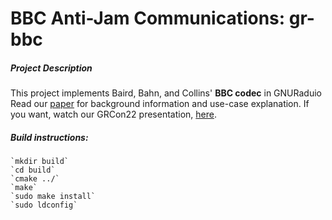 # **BBC Anti-Jam Communications**: gr-bbc

##### Project Description
This project implements Baird, Bahn, and Collins' **BBC codec** in GNURaduio
Read our [paper](https://pubs.gnuradio.org/index.php/grcon/article/view/127) for background information and use-case explanation.
If you want, watch our GRCon22 presentation, [here](https://youtu.be/I3QmZwdsavE&t=7h38m45s).

##### Build instructions:

    `mkdir build`
    `cd build`
    `cmake ../`
    `make`
    `sudo make install`
    `sudo ldconfig`

